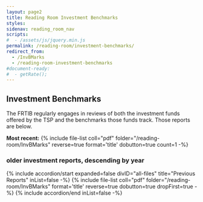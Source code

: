 ```yaml
---
layout: page2
title: Reading Room Investment Benchmarks
styles:
sidenav: reading_room_nav
scripts:
#  - /assets/js/jquery.min.js
permalink: /reading-room/investment-benchmarks/
redirect_from:
  - /InvBMarks
  - /reading-room-investment-benchmarks
#document-ready:
#  - getRate();
---
```


## Investment Benchmarks

The FRTIB regularly engages in reviews of both the investment funds offered by the TSP and the benchmarks those funds track.  Those reports are below.

__Most recent:__ {% include file-list coll="pdf" folder="/reading-room/InvBMarks" reverse=true format='title' dobutton=true count=1 -%}


<h3 class="usa-sr-only">older investment reports, descending by year</h3>
<div class="usa-accordion">
{% include accordion/start expanded=false divID="all-files" title="Previous Reports" inList=false -%}
{% include file-list coll="pdf" folder="/reading-room/InvBMarks" format='title' reverse=true dobutton=true dropFirst=true -%}
{% include accordion/end  inList=false -%}
</div>

<!-- CONTENT END -->
